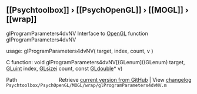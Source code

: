 ## [[Psychtoolbox]] &#8250; [[PsychOpenGL]] &#8250; [[MOGL]] &#8250; [[wrap]]

glProgramParameters4dvNV  Interface to [OpenGL](OpenGL) function glProgramParameters4dvNV  
  
usage:  glProgramParameters4dvNV( target, index, count, v )  
  
C function:  void glProgramParameters4dvNV[(GLenum]((GLenum) target, [GLuint](GLuint) index, [GLsizei](GLsizei) count, const [GLdouble](GLdouble)\* v)  




<div class="code_header" style="text-align:right;">
  <span style="float:left;">Path&nbsp;&nbsp;</span> <span class="counter">Retrieve <a href=
  "https://raw.github.com/Psychtoolbox-3/Psychtoolbox-3/beta/Psychtoolbox/PsychOpenGL/MOGL/wrap/glProgramParameters4dvNV.m">current version from GitHub</a> | View <a href=
  "https://github.com/Psychtoolbox-3/Psychtoolbox-3/commits/beta/Psychtoolbox/PsychOpenGL/MOGL/wrap/glProgramParameters4dvNV.m">changelog</a></span>
</div>
<div class="code">
  <code>Psychtoolbox/PsychOpenGL/MOGL/wrap/glProgramParameters4dvNV.m</code>
</div>

